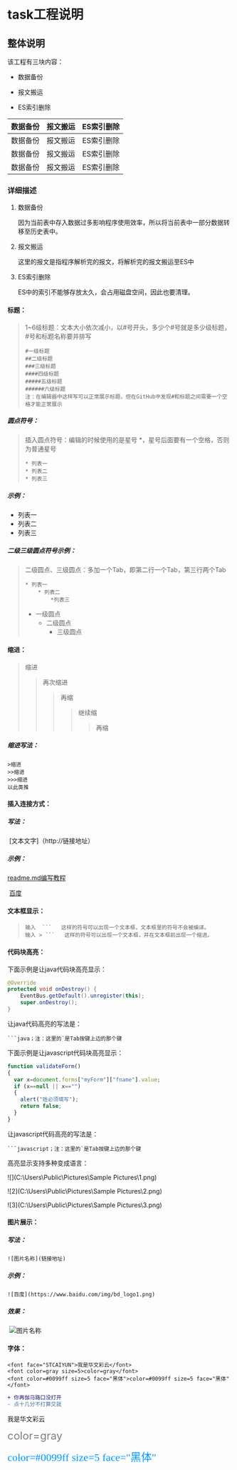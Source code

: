 # task工程说明



## 整体说明

该工程有三块内容：

- 数据备份

- 报文搬运

- ES索引删除

| 数据备份 | 报文搬运 | ES索引删除 |
| :------: | :------: | :--------: |
| 数据备份 | 报文搬运 | ES索引删除 |
| 数据备份 | 报文搬运 | ES索引删除 |
| 数据备份 | 报文搬运 | ES索引删除 |

### 详细描述

1. 数据备份

   因为当前表中存入数据过多影响程序使用效率，所以将当前表中一部分数据转移至历史表中。

2. 报文搬运

   这里的报文是指程序解析完的报文，将解析完的报文搬运至ES中

3. ES索引删除

   ES中的索引不能够存放太久，会占用磁盘空间，因此也要清理。

#### 标题：

> 1~6级标题：文本大小依次减小，以#号开头，多少个#号就是多少级标题，#号和标题名称要并排写 
>
> ```
> #一级标题
> ##二级标题
> ###三级标题
> ####四级标题
> #####五级标题
> ######六级标题
> 注：在编辑器中这样写可以正常展示标题，但在GitHub中发现#和标题之间需要一个空格才能正常展示
> ```

##### 圆点符号：

> 插入圆点符号：编辑的时候使用的是星号 *，星号后面要有一个空格，否则为普通星号
>
> ```
> * 列表一
> * 列表二
> * 列表三
> ```

##### 示例：

* 列表一
* 列表二
* 列表三

##### 二级三级圆点符号示例：

> 二级圆点、三级圆点：多加一个Tab，即第二行一个Tab，第三行两个Tab
>
> ```一
> * 列表一
>     * 列表二
>         *列表三
> ```
>
> 
>
> * 一级圆点
>    * 二级圆点
>       * 三级圆点

#### 缩进：

> 缩进
>
> > 再次缩进
> >
> > > 再缩
> > >
> > > > 继续缩
> > > >
> > > > > 再缩

##### 缩进写法：

```
>缩进
>>缩进
>>>缩进
以此类推
```

#### 插入连接方式：

##### 写法：

​	[文本文字]（http://链接地址）

##### 示例：

[readme.md编写教程](https://blog.csdn.net/qq_31796651/article/details/80803599)

​	[百度](http://baidu.com)



#### 文本框显示：

> ```
> 输入  ```   这样的符号可以出现一个文本框，文本框里的符号不会被编译。
> 输入 > ```   这样的符号可以出现一个文本框，并在文本框前出现一个缩进。
> ```
>



#### 代码块高亮：  

下面示例是让java代码块高亮显示：

```java
@Override
protected void onDestroy() {
    EventBus.getDefault().unregister(this);
    super.onDestroy();
}

```

让java代码高亮的写法是：

```
​```java；注：这里的`是Tab按键上边的那个键
```



下面示例是让javascript代码块高亮显示：

```javascript
function validateForm()
{
  var x=document.forms["myForm"]["fname"].value;
  if (x==null || x=="")
  {
    alert("姓必须填写");
    return false;
  }
}
```

让javascript代码高亮的写法是：

```
​```javascript；注：这里的`是Tab按键上边的那个键
```

高亮显示支持多种变成语言：

![](C:\Users\Public\Pictures\Sample Pictures\1.png)

![2](C:\Users\Public\Pictures\Sample Pictures\2.png)

![3](C:\Users\Public\Pictures\Sample Pictures\3.png)

#### 图片展示：

##### 写法：

```
![图片名称](链接地址)
```

##### 示例：

```
![百度](https://www.baidu.com/img/bd_logo1.png)
```

##### 效果：

​	 ![图片名称](https://www.baidu.com/img/bd_logo1.png) 



#### 字体：

```
<font face="STCAIYUN">我是华文彩云</font>
<font color=gray size=5>color=gray</font>
<font color=#0099ff size=5 face="黑体">color=#0099ff size=5 face="黑体"</font>
```

```diff
+ 你再伽马路口没打开
- 点十几分不打算交就
```



<font face="STCAIYUN">我是华文彩云</font>

<font color=gray size=5>color=gray</font>

<font color=#0099ff size=5 face="黑体">color=#0099ff size=5 face="黑体"</font>